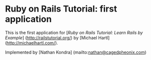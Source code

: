 # Ruby on Rails Tutorial: first application

This is  the first application for [*Ruby on Rails Tutorial: Learn Rails by Example*] (http://railstutorial.org/)
by [Michael Hartl] (http://michaelhartl.com/). 

Implemented by [Nathan Kondra] (mailto:nathan@cagedpheonix.com)